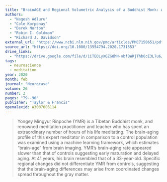 ```yaml
---
title: "BrainAGE and Regional Volumetric Analysis of a Buddhist Monk: A Longitudinal MRI Case Study"
authors:
  - "Nagesh Adluru"
  - "Cole Korponay"
  - "Derek Norton"
  - "Robin I. Goldman"
  - "Richard J. Davidson"
external_url: "https://www.ncbi.nlm.nih.gov/pmc/articles/PMC7150651/pdf/nihms-1564925.pdf"
source_url: "https://doi.org/10.1080/13554794.2020.1731553"
drive_links:
  - "https://drive.google.com/file/d/1iTEOLyXGZG8hN-obfBWRjThb6cE3L7u6/view?usp=drivesdk"
tags:
  - neuroscience
  - meditation
year: 2020
month: feb
journal: "Neurocase"
volume: 26
number: 2
pages: "79--90"
publisher: "Taylor & Francis"
openalexid: W3007005114
---
```


> Yongey Mingyur Rinpoche (YMR) is a Tibetan Buddhist monk, and renowned meditation practitioner and teacher who has spent an extraordinary number of hours of his life meditating.
> The brain-aging profile of this expert meditator in comparison to a control population was examined using a machine learning framework, which estimates “brain-age” from brain imaging.
> YMR’s brain-aging rate appeared slower than that of controls suggesting early maturation and delayed aging.
> At 41 years, his brain resembled that of a 33-year-old.
> Specific regional changes did not differentiate YMR from controls, suggesting that the brain-aging differences may arise from coordinated changes spread throughout the gray matter.
